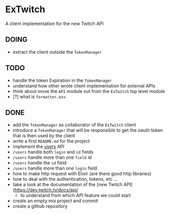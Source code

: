 # ExTwitch

A client implementation for the new Twitch API

## DOING

- extract the client outside the `TokenManager`

## TODO

- handle the token Expiration in the `TokenManager`
- understand how other wrote client implementation for external APIs
- think about move the `API` module out from the `ExTwitch` top level module
- [?] what is `formatter.exs`

## DONE

- add the `TokenManager` as collaborator of the `ExTwitch` client
- introduce a `TokenManager` that will be responsible to get the oauth token that is then used by the client
- write a first `README.md` for the project
- implement the [users](https://dev.twitch.tv/docs/api/reference/#get-users) API
- `/users` handle both `login` and `id` fields
- `/users` handle more than one `field` id
- `/users` handle the `id` field
- `/users` handle more than one `login` field
- how to make http request with Elixir (are there good http libraries)
- how to deal with the authentication, tokens, etc ...
- take a look at the documentation of the [new Twitch API](https://dev.twitch.tv/docs/api/
  - to understand from which API feature we could start
- create an empty mix project and commit
- create a github repository

